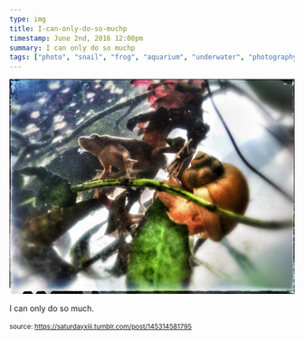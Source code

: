 ```yaml
---
type: img
title: I-can-only-do-so-muchp
timestamp: June 2nd, 2016 12:00pm
summary: I can only do so muchp 
tags: ["photo", "snail", "frog", "aquarium", "underwater", "photography"]
---
```

<img src="../media/145314581795.jpg"/>
                                                                                          
I can only do so much.
 
                                    
                
                
                
                
                                
<small>source: https://saturdayxiii.tumblr.com/post/145314581795</small>